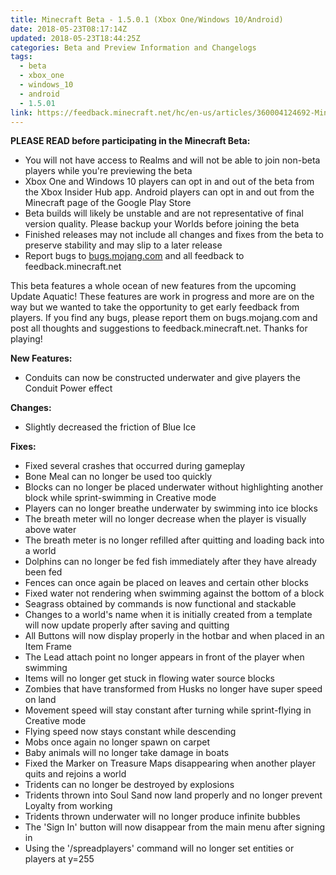 ```yaml
---
title: Minecraft Beta - 1.5.0.1 (Xbox One/Windows 10/Android)
date: 2018-05-23T08:17:14Z
updated: 2018-05-23T18:44:25Z
categories: Beta and Preview Information and Changelogs
tags:
  - beta
  - xbox_one
  - windows_10
  - android
  - 1.5.01
link: https://feedback.minecraft.net/hc/en-us/articles/360004124692-Minecraft-Beta-1-5-0-1-Xbox-One-Windows-10-Android-
---
```


**PLEASE READ before participating in the Minecraft Beta:**

- You will not have access to Realms and will not be able to join non-beta players while you're previewing the beta
- Xbox One and Windows 10 players can opt in and out of the beta from the Xbox Insider Hub app. Android players can opt in and out from the Minecraft page of the Google Play Store
- Beta builds will likely be unstable and are not representative of final version quality. Please backup your Worlds before joining the beta
- Finished releases may not include all changes and fixes from the beta to preserve stability and may slip to a later release
- Report bugs to [bugs.mojang.com](https://feedback.minecraft.net/hc/en-us/articles/bugs.mojang.com) and all feedback to feedback.minecraft.net

  
This beta features a whole ocean of new features from the upcoming Update Aquatic! These features are work in progress and more are on the way but we wanted to take the opportunity to get early feedback from players. If you find any bugs, please report them on bugs.mojang.com and post all thoughts and suggestions to feedback.minecraft.net. Thanks for playing!  
  
  
**New Features:**

- Conduits can now be constructed underwater and give players the Conduit Power effect

  
**Changes:**

- Slightly decreased the friction of Blue Ice

  
**Fixes:**

- Fixed several crashes that occurred during gameplay
- Bone Meal can no longer be used too quickly
- Blocks can no longer be placed underwater without highlighting another block while sprint-swimming in Creative mode
- Players can no longer breathe underwater by swimming into ice blocks
- The breath meter will no longer decrease when the player is visually above water
- The breath meter is no longer refilled after quitting and loading back into a world
- Dolphins can no longer be fed fish immediately after they have already been fed
- Fences can once again be placed on leaves and certain other blocks
- Fixed water not rendering when swimming against the bottom of a block
- Seagrass obtained by commands is now functional and stackable
- Changes to a world's name when it is initially created from a template will now update properly after saving and quitting
- All Buttons will now display properly in the hotbar and when placed in an Item Frame
- The Lead attach point no longer appears in front of the player when swimming
- Items will no longer get stuck in flowing water source blocks
- Zombies that have transformed from Husks no longer have super speed on land
- Movement speed will stay constant after turning while sprint-flying in Creative mode
- Flying speed now stays constant while descending
- Mobs once again no longer spawn on carpet
- Baby animals will no longer take damage in boats
- Fixed the Marker on Treasure Maps disappearing when another player quits and rejoins a world
- Tridents can no longer be destroyed by explosions
- Tridents thrown into Soul Sand now land properly and no longer prevent Loyalty from working
- Tridents thrown underwater will no longer produce infinite bubbles
- The 'Sign In' button will now disappear from the main menu after signing in
- Using the '/spreadplayers' command will no longer set entities or players at y=255
